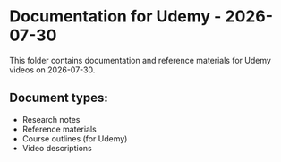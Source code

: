 # Documentation for Udemy - 2026-07-30

This folder contains documentation and reference materials for Udemy videos on 2026-07-30.

## Document types:
- Research notes
- Reference materials
- Course outlines (for Udemy)
- Video descriptions

